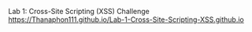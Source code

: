 Lab 1: Cross-Site Scripting (XSS) Challenge
https://Thanaphon111.github.io/Lab-1-Cross-Site-Scripting-XSS.github.io
